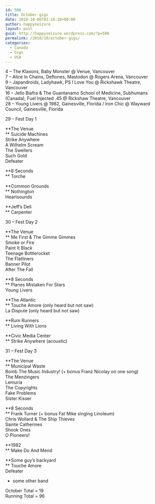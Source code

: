 ```yaml
---
id: 506
title: October gigs
date: 2010-10-06T03:16:28+00:00
author: happyseizure
layout: post
guid: http://happyseizure.wordpress.com/?p=506
permalink: /2010/10/october-gigs/
categories:
  - Canada
  - Gigs
  - USA
---
```

4 &#8211; The Klaxons, Baby Monster @ Venue, Vancouver  
7 &#8211; Alice In Chains, Deftones, Mastodon @ Rogers Arena, Vancouver  
9 &#8211; Japandroids, Ladyhawk, PS I Love You @ Rickshawk Theatre, Vancouver  
16 &#8211; Jello Biafra & The Guantanamo School of Medicine, Subhumans (Canada), Fuel Injected .45 @ Rickshaw Theatre, Vancouver  
28 &#8211; Young Livers @ 1982, Gainesville, Florida / Iron Chic @ Wayward Council, Gainesville, Florida

29 &#8211; Fest Day 1

**The Venue  
** Suicide Machines  
Strike Anywhere  
A Wilhelm Scream  
The Swellers  
Such Gold  
Defeater

**8 Seconds  
** Torche

**Common Grounds  
** Nothington  
Heartsounds

**Jeff’s Deli  
** Carpenter

30 &#8211; Fest Day 2

**The Venue  
** Me First & The Gimme Gimmes  
Smoke or Fire  
Paint It Black  
Teenage Bottlerocket  
The Flatliners  
Banner Pilot  
After The Fall

**8 Seconds  
** Planes Mistaken For Stars  
Young Livers

**The Atlantic  
** Touche Amore (only heard but not saw)  
La Dispute (only heard but not saw)

**Rum Runners  
** Living With Lions

**Civic Media Center  
** Strike Anywhere (acoustic)

31 &#8211; Fest Day 3

**The Venue  
** Municipal Waste  
Bomb The Music Industry! (+ bonus Franz Nicolay on one song)  
The Menzingers  
Lemuria  
The Copyrights  
Fake Problems  
Sister Kisser

**8 Seconds  
** Frank Turner (+ bonus Fat Mike singing Linoleum)  
Chris Wollard & The Ship Thieves  
Sainte Catherines  
Shook Ones  
O Pioneers!

**1982  
** Make Do And Mend

**Some guy’s backyard  
** Touche Amore  
Defeater  
+ some other band

October Total = 19  
Running Total = 96